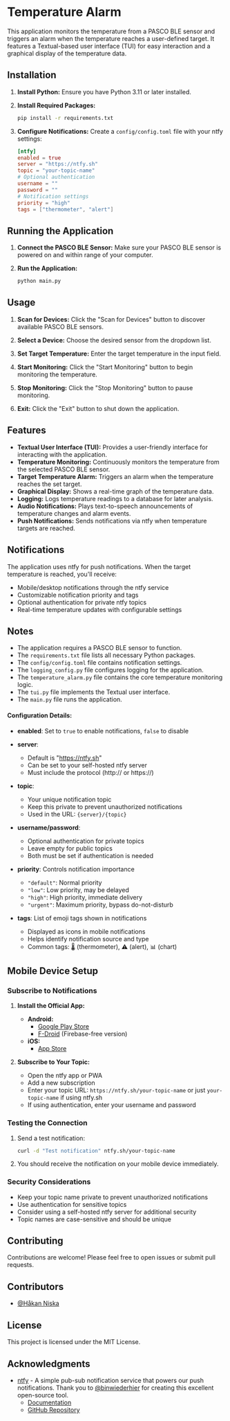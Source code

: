 # Temperature Alarm

This application monitors the temperature from a PASCO BLE sensor and triggers an alarm when the temperature reaches a user-defined target. It features a Textual-based user interface (TUI) for easy interaction and a graphical display of the temperature data.

## Installation

1. **Install Python:** Ensure you have Python 3.11 or later installed.

2. **Install Required Packages:**
   ```bash
   pip install -r requirements.txt
   ```

3. **Configure Notifications:**
   Create a `config/config.toml` file with your ntfy settings:
   ```toml
   [ntfy]
   enabled = true
   server = "https://ntfy.sh"
   topic = "your-topic-name"
   # Optional authentication
   username = ""
   password = ""
   # Notification settings
   priority = "high"
   tags = ["thermometer", "alert"]
   ```

## Running the Application

1. **Connect the PASCO BLE Sensor:** Make sure your PASCO BLE sensor is powered on and within range of your computer.

2. **Run the Application:**
   ```bash
   python main.py
   ```

## Usage

1. **Scan for Devices:** Click the "Scan for Devices" button to discover available PASCO BLE sensors.

2. **Select a Device:** Choose the desired sensor from the dropdown list.

3. **Set Target Temperature:** Enter the target temperature in the input field.

4. **Start Monitoring:** Click the "Start Monitoring" button to begin monitoring the temperature.

5. **Stop Monitoring:** Click the "Stop Monitoring" button to pause monitoring.

6. **Exit:** Click the "Exit" button to shut down the application.

## Features

- **Textual User Interface (TUI):** Provides a user-friendly interface for interacting with the application.
- **Temperature Monitoring:** Continuously monitors the temperature from the selected PASCO BLE sensor.
- **Target Temperature Alarm:** Triggers an alarm when the temperature reaches the set target.
- **Graphical Display:** Shows a real-time graph of the temperature data.
- **Logging:** Logs temperature readings to a database for later analysis.
- **Audio Notifications:** Plays text-to-speech announcements of temperature changes and alarm events.
- **Push Notifications:** Sends notifications via ntfy when temperature targets are reached.

## Notifications

The application uses ntfy for push notifications. When the target temperature is reached, you'll receive:
- Mobile/desktop notifications through the ntfy service
- Customizable notification priority and tags
- Optional authentication for private ntfy topics
- Real-time temperature updates with configurable settings

## Notes

- The application requires a PASCO BLE sensor to function.
- The `requirements.txt` file lists all necessary Python packages.
- The `config/config.toml` file contains notification settings.
- The `logging_config.py` file configures logging for the application.
- The `temperature_alarm.py` file contains the core temperature monitoring logic.
- The `tui.py` file implements the Textual user interface.
- The `main.py` file runs the application.

#### Configuration Details:

- **enabled**: Set to `true` to enable notifications, `false` to disable
- **server**: 
  - Default is "https://ntfy.sh"
  - Can be set to your self-hosted ntfy server
  - Must include the protocol (http:// or https://)

- **topic**: 
  - Your unique notification topic
  - Keep this private to prevent unauthorized notifications
  - Used in the URL: `{server}/{topic}`

- **username/password**:
  - Optional authentication for private topics
  - Leave empty for public topics
  - Both must be set if authentication is needed

- **priority**: Controls notification importance
  - `"default"`: Normal priority
  - `"low"`: Low priority, may be delayed
  - `"high"`: High priority, immediate delivery
  - `"urgent"`: Maximum priority, bypass do-not-disturb

- **tags**: List of emoji tags shown in notifications
  - Displayed as icons in mobile notifications
  - Helps identify notification source and type
  - Common tags: 🌡️ (thermometer), ⚠️ (alert), 📊 (chart)

## Mobile Device Setup

### Subscribe to Notifications

1. **Install the Official App:**
   - **Android:** 
     - [Google Play Store](https://play.google.com/store/apps/details?id=io.heckel.ntfy)
     - [F-Droid](https://f-droid.org/en/packages/io.heckel.ntfy/) (Firebase-free version)
   - **iOS:** 
     - [App Store](https://apps.apple.com/us/app/ntfy/id1625396347)

2. **Subscribe to Your Topic:**
   - Open the ntfy app or PWA
   - Add a new subscription
   - Enter your topic URL: `https://ntfy.sh/your-topic-name` or just `your-topic-name` if using ntfy.sh
   - If using authentication, enter your username and password

### Testing the Connection

1. Send a test notification:
   ```bash
   curl -d "Test notification" ntfy.sh/your-topic-name
   ```

2. You should receive the notification on your mobile device immediately.

### Security Considerations

- Keep your topic name private to prevent unauthorized notifications
- Use authentication for sensitive topics
- Consider using a self-hosted ntfy server for additional security
- Topic names are case-sensitive and should be unique

## Contributing

Contributions are welcome! Please feel free to open issues or submit pull requests.

## Contributors

- [@Håkan Niska](https://github.com/hniska)

## License

This project is licensed under the MIT License.

## Acknowledgments

- [ntfy](https://ntfy.sh) - A simple pub-sub notification service that powers our push notifications. Thank you to [@binwiederhier](https://github.com/binwiederhier) for creating this excellent open-source tool.
  - [Documentation](https://docs.ntfy.sh/)
  - [GitHub Repository](https://github.com/binwiederhier/ntfy)